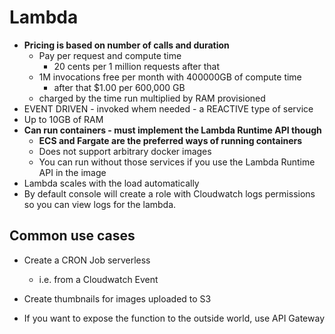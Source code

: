 # Lambda
- **Pricing is based on number of calls and duration**
  - Pay per request and compute time
    - 20 cents per 1 million requests after that
  - 1M invocations free per month with 400000GB of compute time
    - after that $1.00 per 600,000 GB
  - charged by the time run multiplied by RAM provisioned
- EVENT DRIVEN - invoked whem needed - a REACTIVE type of service
- Up to 10GB of RAM
- **Can run containers - must implement the Lambda Runtime API though**
  - **ECS and Fargate are the preferred ways of running containers**
  - Does not support arbitrary docker images
  - You can run without those services if you use the Lambda Runtime API in the image
- Lambda scales with the load automatically
- By default console will create a role with Cloudwatch logs permissions so you can view logs for the lambda.


## Common use cases
- Create a CRON Job serverless
  - i.e. from a Cloudwatch Event
- Create thumbnails for images uploaded to S3

- If you want to expose the function to the outside world, use API Gateway